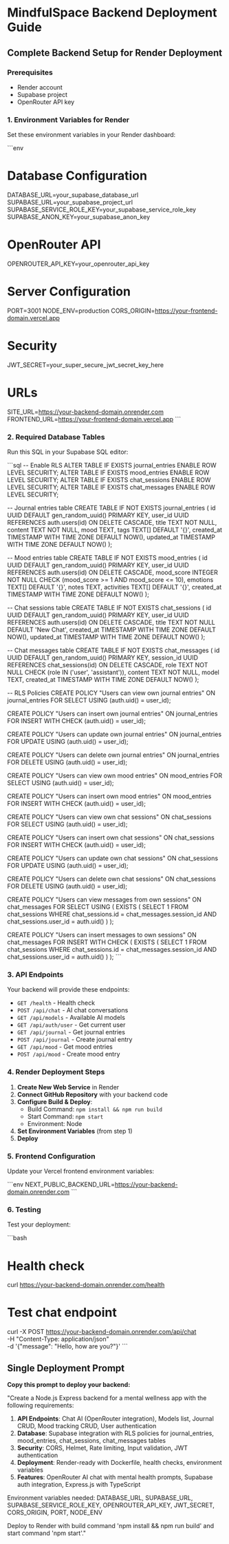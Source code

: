 # MindfulSpace Backend Deployment Guide

## Complete Backend Setup for Render Deployment

### Prerequisites
- Render account
- Supabase project
- OpenRouter API key

### 1. Environment Variables for Render

Set these environment variables in your Render dashboard:

\`\`\`env
# Database Configuration
DATABASE_URL=your_supabase_database_url
SUPABASE_URL=your_supabase_project_url
SUPABASE_SERVICE_ROLE_KEY=your_supabase_service_role_key
SUPABASE_ANON_KEY=your_supabase_anon_key

# OpenRouter API
OPENROUTER_API_KEY=your_openrouter_api_key

# Server Configuration
PORT=3001
NODE_ENV=production
CORS_ORIGIN=https://your-frontend-domain.vercel.app

# Security
JWT_SECRET=your_super_secure_jwt_secret_key_here

# URLs
SITE_URL=https://your-backend-domain.onrender.com
FRONTEND_URL=https://your-frontend-domain.vercel.app
\`\`\`

### 2. Required Database Tables

Run this SQL in your Supabase SQL editor:

\`\`\`sql
-- Enable RLS
ALTER TABLE IF EXISTS journal_entries ENABLE ROW LEVEL SECURITY;
ALTER TABLE IF EXISTS mood_entries ENABLE ROW LEVEL SECURITY;
ALTER TABLE IF EXISTS chat_sessions ENABLE ROW LEVEL SECURITY;
ALTER TABLE IF EXISTS chat_messages ENABLE ROW LEVEL SECURITY;

-- Journal entries table
CREATE TABLE IF NOT EXISTS journal_entries (
  id UUID DEFAULT gen_random_uuid() PRIMARY KEY,
  user_id UUID REFERENCES auth.users(id) ON DELETE CASCADE,
  title TEXT NOT NULL,
  content TEXT NOT NULL,
  mood TEXT,
  tags TEXT[] DEFAULT '{}',
  created_at TIMESTAMP WITH TIME ZONE DEFAULT NOW(),
  updated_at TIMESTAMP WITH TIME ZONE DEFAULT NOW()
);

-- Mood entries table
CREATE TABLE IF NOT EXISTS mood_entries (
  id UUID DEFAULT gen_random_uuid() PRIMARY KEY,
  user_id UUID REFERENCES auth.users(id) ON DELETE CASCADE,
  mood_score INTEGER NOT NULL CHECK (mood_score >= 1 AND mood_score <= 10),
  emotions TEXT[] DEFAULT '{}',
  notes TEXT,
  activities TEXT[] DEFAULT '{}',
  created_at TIMESTAMP WITH TIME ZONE DEFAULT NOW()
);

-- Chat sessions table
CREATE TABLE IF NOT EXISTS chat_sessions (
  id UUID DEFAULT gen_random_uuid() PRIMARY KEY,
  user_id UUID REFERENCES auth.users(id) ON DELETE CASCADE,
  title TEXT NOT NULL DEFAULT 'New Chat',
  created_at TIMESTAMP WITH TIME ZONE DEFAULT NOW(),
  updated_at TIMESTAMP WITH TIME ZONE DEFAULT NOW()
);

-- Chat messages table
CREATE TABLE IF NOT EXISTS chat_messages (
  id UUID DEFAULT gen_random_uuid() PRIMARY KEY,
  session_id UUID REFERENCES chat_sessions(id) ON DELETE CASCADE,
  role TEXT NOT NULL CHECK (role IN ('user', 'assistant')),
  content TEXT NOT NULL,
  model TEXT,
  created_at TIMESTAMP WITH TIME ZONE DEFAULT NOW()
);

-- RLS Policies
CREATE POLICY "Users can view own journal entries" ON journal_entries
  FOR SELECT USING (auth.uid() = user_id);

CREATE POLICY "Users can insert own journal entries" ON journal_entries
  FOR INSERT WITH CHECK (auth.uid() = user_id);

CREATE POLICY "Users can update own journal entries" ON journal_entries
  FOR UPDATE USING (auth.uid() = user_id);

CREATE POLICY "Users can delete own journal entries" ON journal_entries
  FOR DELETE USING (auth.uid() = user_id);

CREATE POLICY "Users can view own mood entries" ON mood_entries
  FOR SELECT USING (auth.uid() = user_id);

CREATE POLICY "Users can insert own mood entries" ON mood_entries
  FOR INSERT WITH CHECK (auth.uid() = user_id);

CREATE POLICY "Users can view own chat sessions" ON chat_sessions
  FOR SELECT USING (auth.uid() = user_id);

CREATE POLICY "Users can insert own chat sessions" ON chat_sessions
  FOR INSERT WITH CHECK (auth.uid() = user_id);

CREATE POLICY "Users can update own chat sessions" ON chat_sessions
  FOR UPDATE USING (auth.uid() = user_id);

CREATE POLICY "Users can delete own chat sessions" ON chat_sessions
  FOR DELETE USING (auth.uid() = user_id);

CREATE POLICY "Users can view messages from own sessions" ON chat_messages
  FOR SELECT USING (
    EXISTS (
      SELECT 1 FROM chat_sessions 
      WHERE chat_sessions.id = chat_messages.session_id 
      AND chat_sessions.user_id = auth.uid()
    )
  );

CREATE POLICY "Users can insert messages to own sessions" ON chat_messages
  FOR INSERT WITH CHECK (
    EXISTS (
      SELECT 1 FROM chat_sessions 
      WHERE chat_sessions.id = chat_messages.session_id 
      AND chat_sessions.user_id = auth.uid()
    )
  );
\`\`\`

### 3. API Endpoints

Your backend will provide these endpoints:

- `GET /health` - Health check
- `POST /api/chat` - AI chat conversations
- `GET /api/models` - Available AI models
- `GET /api/auth/user` - Get current user
- `GET /api/journal` - Get journal entries
- `POST /api/journal` - Create journal entry
- `GET /api/mood` - Get mood entries
- `POST /api/mood` - Create mood entry

### 4. Render Deployment Steps

1. **Create New Web Service** in Render
2. **Connect GitHub Repository** with your backend code
3. **Configure Build & Deploy**:
   - Build Command: `npm install && npm run build`
   - Start Command: `npm start`
   - Environment: Node
4. **Set Environment Variables** (from step 1)
5. **Deploy**

### 5. Frontend Configuration

Update your Vercel frontend environment variables:

\`\`\`env
NEXT_PUBLIC_BACKEND_URL=https://your-backend-domain.onrender.com
\`\`\`

### 6. Testing

Test your deployment:

\`\`\`bash
# Health check
curl https://your-backend-domain.onrender.com/health

# Test chat endpoint
curl -X POST https://your-backend-domain.onrender.com/api/chat \
  -H "Content-Type: application/json" \
  -d '{"message": "Hello, how are you?"}'
\`\`\`

## Single Deployment Prompt

**Copy this prompt to deploy your backend:**

"Create a Node.js Express backend for a mental wellness app with the following requirements:

1. **API Endpoints**: Chat AI (OpenRouter integration), Models list, Journal CRUD, Mood tracking CRUD, User authentication
2. **Database**: Supabase integration with RLS policies for journal_entries, mood_entries, chat_sessions, chat_messages tables
3. **Security**: CORS, Helmet, Rate limiting, Input validation, JWT authentication
4. **Deployment**: Render-ready with Dockerfile, health checks, environment variables
5. **Features**: OpenRouter AI chat with mental health prompts, Supabase auth integration, Express.js with TypeScript

Environment variables needed: DATABASE_URL, SUPABASE_URL, SUPABASE_SERVICE_ROLE_KEY, OPENROUTER_API_KEY, JWT_SECRET, CORS_ORIGIN, PORT, NODE_ENV

Deploy to Render with build command 'npm install && npm run build' and start command 'npm start'."
